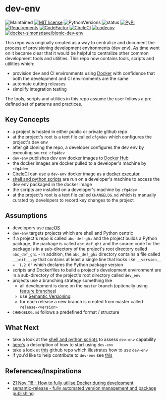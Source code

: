 # dev-env

![Maintained](https://img.shields.io/maintenance/yes/2021.svg?style=flat)
[![MIT license](http://img.shields.io/badge/license-MIT-brightgreen.svg)](http://opensource.org/licenses/MIT)
![PythonVersions](https://img.shields.io/pypi/pyversions/dev-env.svg?style=flat)
![status](https://img.shields.io/pypi/status/dev-env.svg?style=flat)
[![PyPI](https://img.shields.io/pypi/v/dev-env.svg?style=flat)](https://pypi.python.org/pypi/dev-env)
[![Requirements](https://requires.io/github/simonsdave/dev-env/requirements.svg?branch=master)](https://requires.io/github/simonsdave/dev-env/requirements/?branch=master)
[![CodeFactor](https://www.codefactor.io/repository/github/simonsdave/dev-env/badge/master)](https://www.codefactor.io/repository/github/simonsdave/dev-env/overview/master)
[![CircleCI](https://circleci.com/gh/simonsdave/dev-env/tree/master.svg?style=shield)](https://circleci.com/gh/simonsdave/dev-env/tree/master)
[![codecov](https://codecov.io/gh/simonsdave/dev-env/branch/master/graph/badge.svg)](https://codecov.io/gh/simonsdave/dev-env/branch/master)
[![docker-simonsdave/bionic-dev-env](https://img.shields.io/badge/docker-simonsdave%2Fbionic--dev--env-blue.svg)](https://hub.docker.com/r/simonsdave/bionic-dev-env/)

This repo was originally created as a way to centralize
and document the process of provisioning development environments (dev env).
As time went on it became clear that it would be helpful to
centralize other common development tools and utilities.
This repo now contains tools, scripts and utilities which:

* provision dev and CI environments using [Docker](https://www.docker.com/) with confidence that both the development and CI environments are the same
* automate cutting releases
* simplify integration testing

The tools, scripts and utilities in this repo assume the user follows a pre-defined set of patterns and practices.

## Key Concepts

* a project is hosted in either public or private github repo
* at the project's root is a text file called ```cfg4dev``` which configures the project's dev env
* after git cloning the repo, a developer configures the dev env by executing ```source cfg4dev```
* ```dev-env``` publishes dev env docker images to [Docker Hub](https://hub.docker.com/)
* the docker images are docker pulled to a developer's machine by ```cfg4dev```
* [CircleCI](https://www.circleci.com) can use a ```dev-env``` docker image as a [docker executor](https://circleci.com/docs/2.0/executor-types/#using-docker)
* [shell and python scripts](bin) are run on a developer's machine to access the dev env packaged in the docker image
* the scripts are installed on a developer's machine by ```cfg4dev```
* at the project's root is a text file called ```CHANGELOG.md``` which is manually curated by developers to record key changes to the project

## Assumptions

* developers use [macOS](https://www.apple.com/ca/macos/)
* ```dev-env``` targets projects which are shell and Python centric
* if a project's repo is called ```abc-def-ghi``` and the project builds
  a Python package, the package is called ```abc_def_ghi``` and the source
  code for the package is in a sub-directory of the project's root directory
  called ```abc_def_ghi``` - in addition, the ```abc_def_ghi``` directory
  contains a file called ```__init__.py``` that contains at least a single
  line that looks like ```__version__ = '1.2.0'``` which declares the Python
  package version
* scripts and Dockerfiles to build a project's development environment
  are in a sub-directory of the project's root directory called ```dev_env```
* projects use a branching strategy something like
  * all development is done on the ```master``` branch (optionally using [feature branches](https://guides.github.com/introduction/flow/))
  * use [Semantic Versioning](http://semver.org/)
  * for each release a new branch is created from master called ```release-<version>```
* ```CHANGELOG.md``` follows a predefined format / structure

## What Next

* take a look at the [shell and python scripts](bin) to assess ```dev-env``` capability
* [here's](docs/using.md) a description of how to start using ```dev-env```
* take a look at [this](https://github.com/simonsdave/dev-env-testing) github repo which illustrates how to use ```dev-env```
* if you'd like to help contribute to ```dev-env``` see [this](docs/contributing.md)

## References/Inspirations

* [21 Nov '18 - How to fully utilise Docker during development](https://medium.com/tsftech/how-to-fully-utilise-docker-during-development-42bb3cdc3017)
* [semantic-release - fully automated version management and package publishing](https://github.com/semantic-release/semantic-release)
